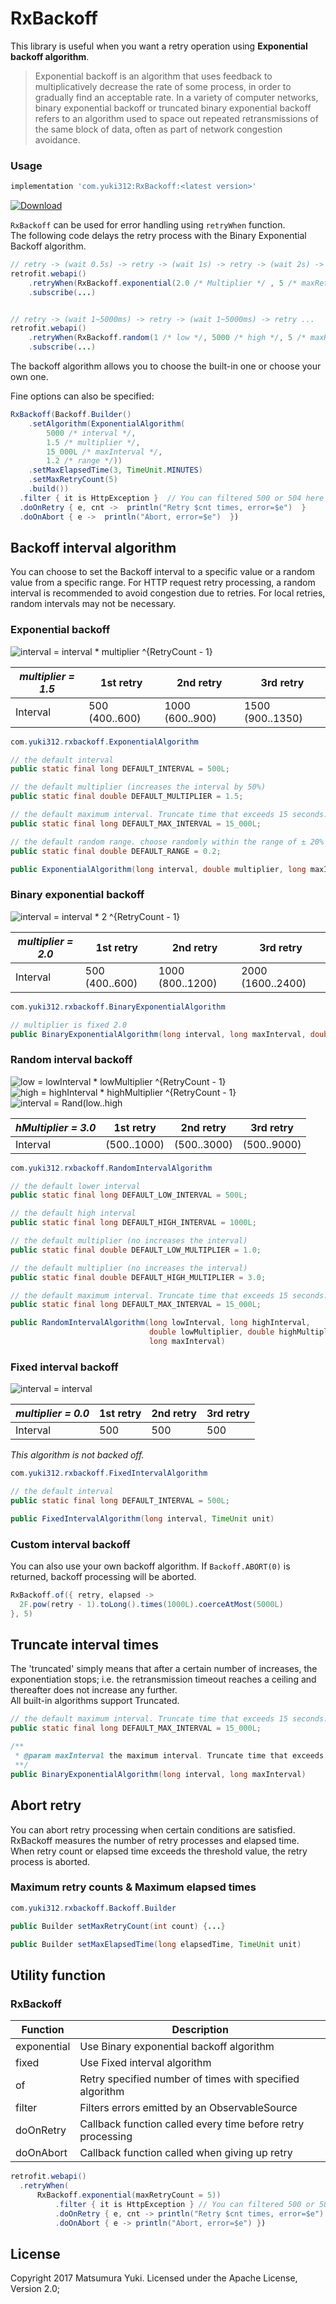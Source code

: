 
# RxBackoff  
  
This library is useful when you want a retry operation using **Exponential backoff algorithm**.  

> Exponential backoff is an algorithm that uses feedback to multiplicatively decrease the rate of some process, in order to gradually find an acceptable rate.
In a variety of computer networks, binary exponential backoff or truncated binary exponential backoff refers to an algorithm used to space out repeated retransmissions of the same block of data, often as part of network congestion avoidance.


### Usage

```gradle
implementation 'com.yuki312:RxBackoff:<latest version>'
```

[ ![Download](https://api.bintray.com/packages/yuki312/maven/RxBackoff/images/download.svg) ](https://bintray.com/yuki312/maven/RxBackoff/_latestVersion)

`RxBackoff` can be used for error handling using `retryWhen` function.  
The following code delays the retry process with the Binary Exponential Backoff algorithm.

```java
// retry -> (wait 0.5s) -> retry -> (wait 1s) -> retry -> (wait 2s) -> ...
retrofit.webapi()
    .retryWhen(RxBackoff.exponential(2.0 /* Multiplier */ , 5 /* maxRetryCount */))
    .subscribe(...)


// retry -> (wait 1~5000ms) -> retry -> (wait 1~5000ms) -> retry ...
retrofit.webapi()
    .retryWhen(RxBackoff.random(1 /* low */, 5000 /* high */, 5 /* maxRetryCount */))
    .subscribe(...)
```

The backoff algorithm allows you to choose the built-in one or choose your own one.

Fine options can also be specified:

```java
RxBackoff(Backoff.Builder()
    .setAlgorithm(ExponentialAlgorithm(
        5000 /* interval */,
        1.5 /* multiplier */,
        15_000L /* maxInterval */,
        1.2 /* range */))
    .setMaxElapsedTime(3, TimeUnit.MINUTES)
    .setMaxRetryCount(5)
    .build())
  .filter { it is HttpException }  // You can filtered 500 or 504 here 
  .doOnRetry { e, cnt ->  println("Retry $cnt times, error=$e")  }  
  .doOnAbort { e ->  println("Abort, error=$e")  })
```

## Backoff interval algorithm  

You can choose to set the Backoff interval to a specific value or a random value from a specific range. For HTTP request retry processing, a random interval is recommended to avoid congestion due to retries.  For local retries, random intervals may not be necessary.

### Exponential backoff  

![interval = interval * multiplier ^{RetryCount - 1}](https://latex.codecogs.com/svg.latex?\large&space;interval&space;=&space;interval&space;*&space;multiplier&space;^{RetryCount&space;-&space;1})

| *multiplier = 1.5* | 1st retry      | 2nd retry       | 3rd retry        |
| ------------------ | -------------- | --------------- | ---------------- |
| Interval           | 500 (400..600) | 1000 (600..900) | 1500 (900..1350) |

```java
com.yuki312.rxbackoff.ExponentialAlgorithm

// the default interval
public static final long DEFAULT_INTERVAL = 500L;

// the default multiplier (increases the interval by 50%)
public static final double DEFAULT_MULTIPLIER = 1.5;

// the default maximum interval. Truncate time that exceeds 15 seconds.
public static final long DEFAULT_MAX_INTERVAL = 15_000L;

// the default random range. choose randomly within the range of ± 20% of the interval value.
public static final double DEFAULT_RANGE = 0.2;

public ExponentialAlgorithm(long interval, double multiplier, long maxInterval, double range)
```

### Binary exponential backoff

![interval = interval * 2 ^{RetryCount - 1}](https://latex.codecogs.com/svg.latex?\large&space;interval&space;=&space;interval&space;*&space;2&space;^{RetryCount&space;-&space;1})

| *multiplier = 2.0* | 1st retry      | 2nd retry        | 3rd retry         |
| ------------------ | -------------- | ---------------- | ----------------- |
| Interval           | 500 (400..600) | 1000 (800..1200) | 2000 (1600..2400) |

```java
com.yuki312.rxbackoff.BinaryExponentialAlgorithm

// multiplier is fixed 2.0
public BinaryExponentialAlgorithm(long interval, long maxInterval, double range)
```

### Random interval backoff

![low = lowInterval * lowMultiplier ^{RetryCount - 1}](https://latex.codecogs.com/svg.latex?\large&space;low&space;=&space;lowInterval&space;*&space;lowMultiplier&space;^{RetryCount&space;-&space;1})  
![high = highInterval * highMultiplier ^{RetryCount - 1}](https://latex.codecogs.com/svg.latex?\large&space;high&space;=&space;highInterval&space;*&space;highMultiplier&space;^{RetryCount&space;-&space;1})  
![interval = Rand(low..high](https://latex.codecogs.com/svg.latex?\large&space;interval&space;=&space;Rand[low..high])

| *hMultiplier = 3.0* | 1st retry   | 2nd retry   | 3rd retry   |
| ------------------- | ----------- | ----------- | ----------- |
| Interval            | (500..1000) | (500..3000) | (500..9000) |

```java
com.yuki312.rxbackoff.RandomIntervalAlgorithm

// the default lower interval
public static final long DEFAULT_LOW_INTERVAL = 500L;

// the default high interval
public static final long DEFAULT_HIGH_INTERVAL = 1000L;

// the default multiplier (no increases the interval)
public static final double DEFAULT_LOW_MULTIPLIER = 1.0;

// the default multiplier (no increases the interval)
public static final double DEFAULT_HIGH_MULTIPLIER = 3.0;

// the default maximum interval. Truncate time that exceeds 15 seconds.
public static final long DEFAULT_MAX_INTERVAL = 15_000L;

public RandomIntervalAlgorithm(long lowInterval, long highInterval, 
                               double lowMultiplier, double highMultiplier, 
                               long maxInterval)
```

### Fixed interval backoff  

![interval = interval](https://latex.codecogs.com/svg.latex?\large&space;interval&space;=&space;interval)

| *multiplier = 0.0* | 1st retry      | 2nd retry      | 3rd retry      |
| ------------------ | -------------- | -------------- | -------------- |
| Interval           | 500            | 500            | 500            |

*This algorithm is not backed off.*

```java
com.yuki312.rxbackoff.FixedIntervalAlgorithm

// the default interval
public static final long DEFAULT_INTERVAL = 500L;

public FixedIntervalAlgorithm(long interval, TimeUnit unit)
```

### Custom interval backoff

You can also use your own backoff algorithm. If `Backoff.ABORT(0)` is returned, backoff processing will be aborted.  

```java
RxBackoff.of({ retry, elapsed ->  
  2F.pow(retry - 1).toLong().times(1000L).coerceAtMost(5000L)  
}, 5)
```

## Truncate interval times

The 'truncated' simply means that after a certain number of increases, the exponentiation stops; i.e. the retransmission timeout reaches a ceiling and thereafter does not increase any further.  
All built-in algorithms support Truncated.

```java
// the default maximum interval. Truncate time that exceeds 15 seconds.
public static final long DEFAULT_MAX_INTERVAL = 15_000L;

/**
 * @param maxInterval the maximum interval. Truncate time that exceeds
 **/
public BinaryExponentialAlgorithm(long interval, long maxInterval)
```

## Abort retry

You can abort retry processing when certain conditions are satisfied. RxBackoff measures the number of retry processes and elapsed time. When retry count or elapsed time exceeds the threshold value, the retry process is aborted.  

### Maximum retry counts & Maximum elapsed times

```java
com.yuki312.rxbackoff.Backoff.Builder

public Builder setMaxRetryCount(int count) {...}

public Builder setMaxElapsedTime(long elapsedTime, TimeUnit unit)
```

## Utility function  

### RxBackoff

| Function | Description |  
|----------|-------------|  
| exponential | Use Binary exponential backoff algorithm | 
| fixed | Use Fixed interval algorithm |
| of | Retry specified number of times with specified algorithm  |
| filter | Filters errors emitted by an ObservableSource |  
| doOnRetry | Callback function called every time before retry processing |  
| doOnAbort | Callback function called when giving up retry |  
  
  
```java  
retrofit.webapi()  
  .retryWhen(
      RxBackoff.exponential(maxRetryCount = 5))  
          .filter { it is HttpException } // You can filtered 500 or 504 here  
          .doOnRetry { e, cnt -> println("Retry $cnt times, error=$e") }  
          .doOnAbort { e -> println("Abort, error=$e") })  
```  



## License  
  
Copyright 2017 Matsumura Yuki. Licensed under the Apache License, Version 2.0;
